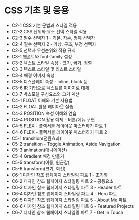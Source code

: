 # CSS 기초 및 응용
- C2-1	CSS 기본 문법과 스타일 적용
- C2-2	CSS 단위와 요소 선택 스타일 적용
- C2-3	필수 선택자 1 - 기본, 자손, 형제 선택자
- C2-4	필수 선택자 2 - 가상, 구조, 부정 선택자
- C2-5	선택자 우선순위와 적용 규칙
- C3-1	웹폰트와 font-family 설정
- C3-2	텍스트 스타일 속성 - 크기, 굵기, 정렬
- C3-3	텍스트 스타일 및 리스트 스타일 
- C3-4	배경 이미지 속성
- C3-5	디스플레이 속성 - inline, block 등
- C3-6	IR 기법으로 텍스트를 이미지로 대체
- C3-7	박스모델 구성요소와 크기 계산
- C4-1	FLOAT 이해와 기본 사용법
- C4-2	FLOAT 활용 레이아웃 실습
- C4-3	POSITION 속성 이해와 연습
- C4-4	POSITION 활용 예제 - 버튼/메뉴 구현
- C4-5	FLEX - 플렉서블 레이아웃 마스터하기 파트 1
- C4-6	FLEX - 플렉서블 레이아웃 마스터하기 파트 2
- C5-1	transition(전환효과)
- C5-2	transition - Toggle Animation, Aside Navigation
- C5-3	animation(애니메이션)
- C5-4	Gradient 배경 만들기
- C5-5	transform(이동, 원근감)
- C5-6	transform(크기, 회전)
- C6-1	디자인 참조 웹페이지 스타일링 파트 1 - 초기화
- C6-2	디자인 참조 웹페이지 스타일링 파트 2 - 공통요소
- C6-3	디자인 참조 웹페이지 스타일링 파트 3 - Header 파트
- C6-4	디자인 참조 웹페이지 스타일링 파트 4 - Hero 파트
- C6-5	디자인 참조 웹페이지 스타일링 파트 5 - About Me 파트
- C6-6	디자인 참조 웹페이지 스타일링 파트 6 - Featured Projects
- C6-7	디자인 참조 웹페이지 스타일링 파트 7 - Get In Touch